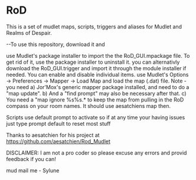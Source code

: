 # RoD
This is a set of mudlet maps, scripts, triggers and aliases for Mudlet and Realms of Despair.

--To use this repository, download it and

use Mudlet's package installer to import the the RoD_GUI.mpackage file. To get rid of it, use the package installer to uninstall it.
you can alternativly download the RoD_GUI.trigger and import it through the module installer if needed.
You can enable and disable individual items.
use Mudlet's Options -> Preferences -> Mapper -> Load Map and load the map (.dat) file. Note - you need a) Jor'Mox's generic mapper package installed, and need to do a "map update".
b) And a "find prompt" may also be necessary after that.
c) You need a "map ignore %s%s.* to keep the map from pulling in the RoD compass on your room names. It should use aesatchiens map then.


Scripts use default prompt to activate so if at any time your having issues just type prompt default to reset most stuff

Thanks to aesatchien for his project at https://github.com/aesatchien/Rod_Mudlet

DISCLAIMER: I am not a pro coder so please excuse any errors and provid feedback if you can!

mud mail me - Sylune

